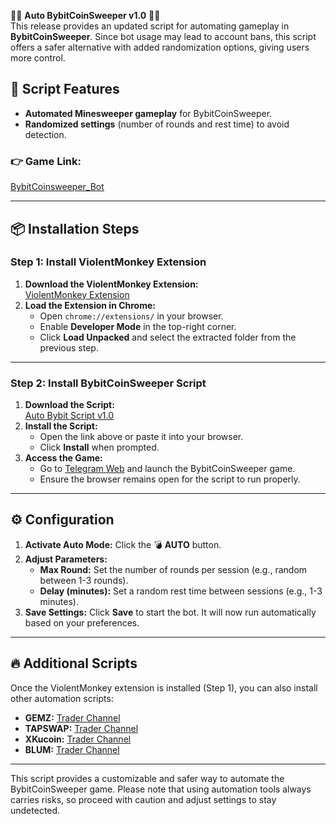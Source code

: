 🚩🚩 **Auto BybitCoinSweeper v1.0** 🚩🚩  
This release provides an updated script for automating gameplay in **BybitCoinSweeper**. Since bot usage may lead to account bans, this script offers a safer alternative with added randomization options, giving users more control.

## 🔄 Script Features  
- **Automated Minesweeper gameplay** for BybitCoinSweeper.  
- **Randomized settings** (number of rounds and rest time) to avoid detection.

### 👉 **Game Link:**  
[BybitCoinsweeper_Bot](https://t.me/BybitCoinsweeper_Bot?start=referredBy=873400439)

---

## 📦 Installation Steps

### Step 1: Install ViolentMonkey Extension  
1. **Download the ViolentMonkey Extension:**  
   [ViolentMonkey Extension](https://drive.google.com/file/d/15TO99nbim24Ng7l48K9VvIFgv5we4v2u/view?usp=sharing)
2. **Load the Extension in Chrome:**  
   - Open `chrome://extensions/` in your browser.  
   - Enable **Developer Mode** in the top-right corner.  
   - Click **Load Unpacked** and select the extracted folder from the previous step.

---

### Step 2: Install BybitCoinSweeper Script  
1. **Download the Script:**  
   [Auto Bybit Script v1.0](https://www.dropbox.com/scl/fi/axp2fiksal118o02fkxao/bybitcoinauto.js?rlkey=8z47ot6f62z7w2dlofl38yx60&st=nqqkvcb8&dl=1&filename=bybitcoinauto.user.js)  
2. **Install the Script:**  
   - Open the link above or paste it into your browser.
   - Click **Install** when prompted.
3. **Access the Game:**  
   - Go to [Telegram Web](https://web.telegram.org/a) and launch the BybitCoinSweeper game.
   - Ensure the browser remains open for the script to run properly.

---

## ⚙️ Configuration  
1. **Activate Auto Mode:** Click the 💣 **AUTO** button.  
2. **Adjust Parameters:**  
   - **Max Round:** Set the number of rounds per session (e.g., random between 1-3 rounds).  
   - **Delay (minutes):** Set a random rest time between sessions (e.g., 1-3 minutes).  
3. **Save Settings:** Click **Save** to start the bot. It will now run automatically based on your preferences.

---

## 🔥 Additional Scripts  
Once the ViolentMonkey extension is installed (Step 1), you can also install other automation scripts:  
- **GEMZ:** [Trader Channel](https://t.me/trader95channel/459?single)  
- **TAPSWAP:** [Trader Channel](https://t.me/trader95channel/501)  
- **XKucoin:** [Trader Channel](https://t.me/trader95channel/608)  
- **BLUM:** [Trader Channel](https://t.me/trader95channel/647)

---

This script provides a customizable and safer way to automate the BybitCoinSweeper game. Please note that using automation tools always carries risks, so proceed with caution and adjust settings to stay undetected.
